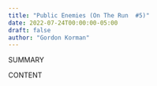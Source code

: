 ```yaml
---
title: "Public Enemies (On The Run  #5)"
date: 2022-07-24T00:00:00-05:00
draft: false
author: "Gordon Korman"
---
```


SUMMARY

<!--more-->

CONTENT